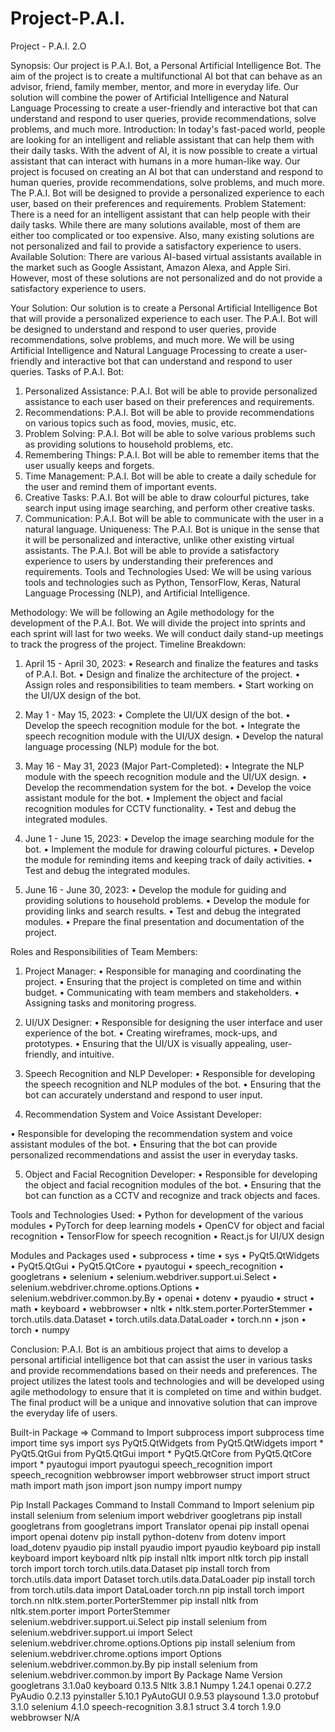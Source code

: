 # Project-P.A.I.

Project - P.A.I. 2.O

Synopsis:
Our project is P.A.I. Bot, a Personal Artificial Intelligence Bot. The aim of the project is to create a multifunctional AI bot that can behave as an advisor, friend, family member, mentor, and more in everyday life. Our solution will combine the power of Artificial Intelligence and Natural Language Processing to create a user-friendly and interactive bot that can understand and respond to user queries, provide recommendations, solve problems, and much more.
Introduction:
In today's fast-paced world, people are looking for an intelligent and reliable assistant that can help them with their daily tasks. With the advent of AI, it is now possible to create a virtual assistant that can interact with humans in a more human-like way. Our project is focused on creating an AI bot that can understand and respond to human queries, provide recommendations, solve problems, and much more. The P.A.I. Bot will be designed to provide a personalized experience to each user, based on their preferences and requirements.
Problem Statement:
There is a need for an intelligent assistant that can help people with their daily tasks. While there are many solutions available, most of them are either too complicated or too expensive. Also, many existing solutions are not personalized and fail to provide a satisfactory experience to users.
Available Solution:
There are various AI-based virtual assistants available in the market such as Google Assistant, Amazon Alexa, and Apple Siri. However, most of these solutions are not personalized and do not provide a satisfactory experience to users.


Your Solution:
Our solution is to create a Personal Artificial Intelligence Bot that will provide a personalized experience to each user. The P.A.I. Bot will be designed to understand and respond to user queries, provide recommendations, solve problems, and much more. We will be using Artificial Intelligence and Natural Language Processing to create a user-friendly and interactive bot that can understand and respond to user queries.
Tasks of P.A.I. Bot:
1.	Personalized Assistance: P.A.I. Bot will be able to provide personalized assistance to each user based on their preferences and requirements.
2.	Recommendations: P.A.I. Bot will be able to provide recommendations on various topics such as food, movies, music, etc.
3.	Problem Solving: P.A.I. Bot will be able to solve various problems such as providing solutions to household problems, etc.
4.	Remembering Things: P.A.I. Bot will be able to remember items that the user usually keeps and forgets.
5.	Time Management: P.A.I. Bot will be able to create a daily schedule for the user and remind them of important events.
6.	Creative Tasks: P.A.I. Bot will be able to draw colourful pictures, take search input using image searching, and perform other creative tasks.
7.	Communication: P.A.I. Bot will be able to communicate with the user in a natural language.
Uniqueness:
The P.A.I. Bot is unique in the sense that it will be personalized and interactive, unlike other existing virtual assistants. The P.A.I. Bot will be able to provide a satisfactory experience to users by understanding their preferences and requirements.
Tools and Technologies Used:
We will be using various tools and technologies such as Python, TensorFlow, Keras, Natural Language Processing (NLP), and Artificial Intelligence.

Methodology:
We will be following an Agile methodology for the development of the P.A.I. Bot. We will divide the project into sprints and each sprint will last for two weeks. We will conduct daily stand-up meetings to track the progress of the project.
Timeline Breakdown:

1.	April 15 - April 30, 2023:
•	Research and finalize the features and tasks of P.A.I. Bot.
•	Design and finalize the architecture of the project.
•	Assign roles and responsibilities to team members.
•	Start working on the UI/UX design of the bot.

2.	May 1 - May 15, 2023:
•	Complete the UI/UX design of the bot.
•	Develop the speech recognition module for the bot.
•	Integrate the speech recognition module with the UI/UX design.
•	Develop the natural language processing (NLP) module for the bot.

3.	May 16 - May 31, 2023 (Major Part-Completed):
•	Integrate the NLP module with the speech recognition module and the UI/UX design.
•	Develop the recommendation system for the bot.
•	Develop the voice assistant module for the bot.
•	Implement the object and facial recognition modules for CCTV functionality.
•	Test and debug the integrated modules.

4.	June 1 - June 15, 2023:
•	Develop the image searching module for the bot.
•	Implement the module for drawing colourful pictures.
•	Develop the module for reminding items and keeping track of daily activities.
•	Test and debug the integrated modules.

5.	June 16 - June 30, 2023:
•	Develop the module for guiding and providing solutions to household problems.
•	Develop the module for providing links and search results.
•	Test and debug the integrated modules.
•	Prepare the final presentation and documentation of the project.

Roles and Responsibilities of Team Members:

1.	Project Manager:
•	Responsible for managing and coordinating the project.
•	Ensuring that the project is completed on time and within budget.
•	Communicating with team members and stakeholders.
•	Assigning tasks and monitoring progress.

2.	UI/UX Designer:
•	Responsible for designing the user interface and user experience of the bot.
•	Creating wireframes, mock-ups, and prototypes.
•	Ensuring that the UI/UX is visually appealing, user-friendly, and intuitive.

3.	Speech Recognition and NLP Developer:
•	Responsible for developing the speech recognition and NLP modules of the bot.
•	Ensuring that the bot can accurately understand and respond to user input.

4.	Recommendation System and Voice Assistant Developer:

•	Responsible for developing the recommendation system and voice assistant modules of the bot.
•	Ensuring that the bot can provide personalized recommendations and assist the user in everyday tasks.

5.	Object and Facial Recognition Developer:
•	Responsible for developing the object and facial recognition modules of the bot.
•	Ensuring that the bot can function as a CCTV and recognize and track objects and faces.


Tools and Technologies Used:
•	Python for development of the various modules
•	PyTorch for deep learning models
•	OpenCV for object and facial recognition
•	TensorFlow for speech recognition
•	React.js for UI/UX design


Modules and Packages used
•	subprocess
•	time
•	sys
•	PyQt5.QtWidgets
•	PyQt5.QtGui
•	PyQt5.QtCore
•	pyautogui
•	speech_recognition
•	googletrans
•	selenium
•	selenium.webdriver.support.ui.Select
•	selenium.webdriver.chrome.options.Options
•	selenium.webdriver.common.by.By
•	openai
•	dotenv
•	pyaudio
•	struct
•	math
•	keyboard
•	webbrowser
•	nltk
•	nltk.stem.porter.PorterStemmer
•	torch.utils.data.Dataset
•	torch.utils.data.DataLoader
•	torch.nn
•	json
•	torch
•	numpy


Conclusion: 
P.A.I. Bot is an ambitious project that aims to develop a personal artificial intelligence bot that can assist the user in various tasks and provide recommendations based on their needs and preferences. The project utilizes the latest tools and technologies and will be developed using agile methodology to ensure that it is completed on time and within budget. The final product will be a unique and innovative solution that can improve the everyday life of users.


Built-in Package => Command to Import
subprocess	import subprocess
time	import time
sys	import sys
PyQt5.QtWidgets	from PyQt5.QtWidgets import *
PyQt5.QtGui	from PyQt5.QtGui import *
PyQt5.QtCore	from PyQt5.QtCore import *
pyautogui	import pyautogui
speech_recognition	import speech_recognition
webbrowser	import webbrowser
struct	import struct
math	import math
json	import json
numpy	import numpy

Pip Install Packages	Command to Install	Command to Import
selenium	pip install selenium	from selenium import webdriver
googletrans	pip install googletrans	from googletrans import Translator
openai	pip install openai	import openai
dotenv	pip install python-dotenv	from dotenv import load_dotenv
pyaudio	pip install pyaudio	import pyaudio
keyboard	pip install keyboard	import keyboard
nltk	pip install nltk	import nltk
torch	pip install torch	import torch
torch.utils.data.Dataset	pip install torch	from torch.utils.data import Dataset
torch.utils.data.DataLoader	pip install torch	from torch.utils.data import DataLoader
torch.nn	pip install torch	import torch.nn
nltk.stem.porter.PorterStemmer	pip install nltk	from nltk.stem.porter import PorterStemmer
selenium.webdriver.support.ui.Select	pip install selenium	from selenium.webdriver.support.ui import Select
selenium.webdriver.chrome.options.Options	pip install selenium	from selenium.webdriver.chrome.options import Options
selenium.webdriver.common.by.By	pip install selenium	from selenium.webdriver.common.by import By
Package Name	Version
googletrans	3.1.0a0
keyboard	0.13.5
Nltk	3.8.1
Numpy	1.24.1
openai	0.27.2
PyAudio	0.2.13
pyinstaller	5.10.1
PyAutoGUI	0.9.53
playsound	1.3.0
protobuf	3.1.0
selenium	4.1.0
speech-recognition	3.8.1
struct	3.4
torch	1.9.0
webbrowser	N/A
